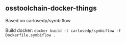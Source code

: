 ## osstoolchain-docker-things

Based on carlosedp/symbiflow

Build docker: `docker build -t carlosedp/symbiflow -f Dockerfile.symbiflow .`
